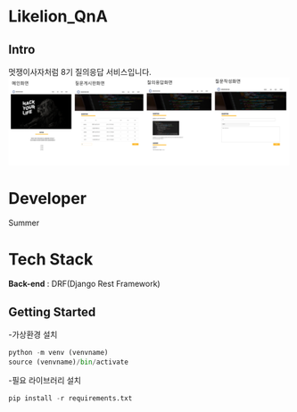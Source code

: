 # Likelion_QnA

## Intro
멋쟁이사자처럼 8기 질의응답 서비스입니다.
![img](./likelion.png)

# Developer
Summer

# Tech Stack
**Back-end** : DRF(Django Rest Framework)<br>

## Getting Started
-가상환경 설치
```python
python -m venv (venvname)
source (venvname)/bin/activate
```
-필요 라이브러리 설치
```python
pip install -r requirements.txt
```

